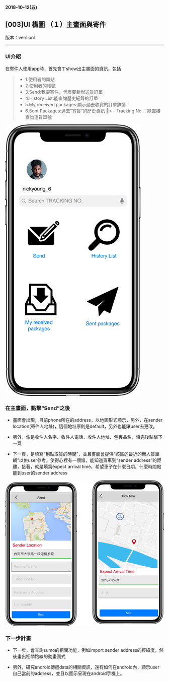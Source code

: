 #### 2018-10-12(五)

## [003]UI 構圖 （１）主畫面與寄件



版本：version1

----
### UI介紹


在寄件人使用app時，首先會ㄒshow出主畫面的資訊，包括

> - 1.使用者的頭貼
> - 2.使用者的帳號
> - 3.Send:我要寄件，代表要新增送貨訂單
> - 4.History List:能查詢歷史紀錄的訂單
> - 5.My received packages:顯示過去收貨的訂單詳情
> - 6.Sent Packages:過去“寄貨”的歷史資訊
> - Tracking No.：能直接查詢運貨單號

![](/assets/iSend_main.png)

### 在主畫面，點擊“Send”之後

- 畫面會出現，目前phone所在的address，以地圖形式顯示，另外，在sender location(寄件人地址)，這個地址原則是default，另外也能讓user去更改。

- 另外，像是收件人名字、收件人電話、收件人地址、包裹品名，填完後點擊下一頁

- 下一頁，是填寫“到點取貨的時間”，並且畫面會提供“該區的最近的無人貨車輛”以供user參考，使得心裡有一個譜，能知道貨車到“sender address”的距離，接著，就是填寫expect arrival time，希望車子在什麼日期，什麼時間點能到user的sender address

![](/assets/iSend_send.png)

### 下一步計畫

- 下一步，會查詢sumo的相關功能，例如import sender address的經緯度，然後畫出相關路線的動畫圖式

- 另外，研究android傳遞data的相關資訊，還有如何在android內，顯示user自己當前的address，並且以圖示呈現在android手機上。

